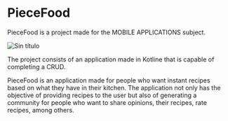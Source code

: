 # PieceFood
PieceFood is a project made for the MOBILE APPLICATIONS subject.

![Sin título](https://github.com/juandy7/PieceFood/assets/103261154/19af8439-6911-423f-a928-f620a1025d6f)


The project consists of an application made in Kotline that is capable of completing a CRUD.

PieceFood is an application made for people who want instant recipes based on what they have in their kitchen. The application not only has the objective of providing recipes to the user but also of generating a community for people who want to share opinions, their recipes, rate recipes, among others.

